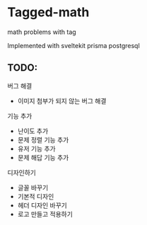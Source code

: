 # Tagged-math

math problems with tag

Implemented with sveltekit prisma postgresql

## TODO:
버그 해결
- 이미지 첨부가 되지 않는 버그 해결

기능 추가
- 난이도 추가
- 문제 정렬 기능 추가
- 유저 기능 추가
- 문제 해답 기능 추가

디자인하기
- 글꼴 바꾸기
- 기본적 디자인
- 헤더 디자인 바꾸기
- 로고 만들고 적용하기